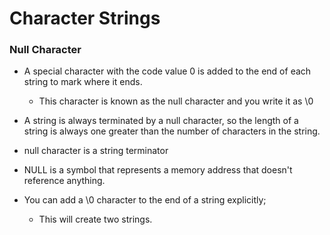 # Character Strings

### Null Character
* A special character with the code value 0 is added to the end of each string to mark where it ends.
  * This character is known as the null character and you write it as \0

* A string is always terminated by a null character, so the length of a string is always one greater than the number of characters in the string.

* null character is a string terminator
* NULL is a symbol that represents a memory address that doesn't reference anything.
* You can add a \0 character to the end of a string explicitly;
  * This will create two strings.